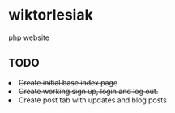 # wiktorlesiak
php website

TODO
-
<li> <del>Create initial base index page</del> </li>
<li> <del>Create working sign up, login and log out.</del> </li>

<li>Create post tab with updates and blog posts </li>
